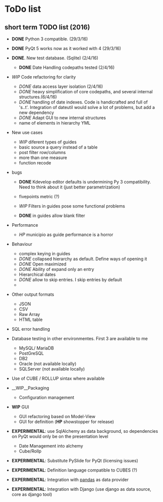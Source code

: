 # ToDo list

## short term TODO list (2016)

* __DONE__ Python 3 compatible. (29/3/16)
* __DONE__ PyQt 5 works now as it worked with 4 (29/3/16)
* __DONE__. New test database.  (Sqlite) (2/4/16)
   * __DONE__ Date Handling codepaths tested (2/4/16)

* _WIP_ Code refactoring for clarity
  * _DONE_ data access layer isolation (2/4/16)
  * _DONE_ heavy simplification of core codepaths, and several internal structures.(6/4/16)
  * _DONE_ handling of date indexes. Code is handicrafted and full of 's..t'. Integration of dateutil would solve a lot
  of problems, but add a new dependency
  * _DONE_ Adapt GUI to new internal structures
  * name of elements in hierarchy YML
  
* New use cases
  * _WIP_ diferent types of guides
  * basic source a query instead of a table
  * post filter row/columns
  * more than one measure
  * function recode
 
* bugs
  * __DONE__ Kdevelop editor defaults is undermining Py 3 compatibility. Need to think about it (just better parametrization)
  * fivepoints metric (?)
  * _WIP_ Filters in guides pose some functional problems

  * __DONE__ in guides allow blank filter
 
* Performance
  * _HP_ municipio as guide performance is a horror
  
* Behaviour
  * complex keying in guides
  * _DONE_ collapsed hierarchy as default. Define ways of opening it 
  * _DONE_ Open maximized
  * _DONE_ Ability of expand only an entry
  * Hierarchical dates
  * _DONE_ allow to skip entries. I skip entries by default
  *


* Other output formats 
    * JSON
    * CSV
    * Raw Array
    * HTML table
    
* SQL error handling

* Database testing in other environmentes. First 3 are available to me
    * MySQL/ MariaDB
    * PostGreSQL
    * DB2
    * Oracle  (not available locally)
    * SQLServer (not available locally)

* Use of CUBE / ROLLUP sintax where available

* __WIP__Packaging
    * Configuration management

* __WIP__ GUI 
    * GUI refactoring based on Model-View
    * GUI for definition   (__HP__ showstopper for release)
 
* __EXPERIMENTAL__: use SqlAlchemy as data background, so dependencies on PyQt would only be on the presentation level
    * Date Management into alchemy
    * Cube/Rollp
 
* __EXPERIMENTAL__: Substitute PySlide for PyQt (licensing issues)

* __EXPERIMENTAL__: Definition language compatible to CUBES (?)

* __EXPERIMENTAL__: Integration with [pandas](http://pandas.pydata.org/) as data provider

* __EXPERIMENTAL__: Integration with Django (use django as data source, core as django tool)

